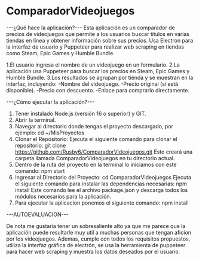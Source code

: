 # ComparadorVideojuegos

---¿Qué hace la aplicación?---
Esta aplicación es un comparador de precios de videojuegos que permite a los usuarios buscar títulos en varias tiendas en línea y obtener información sobre sus precios. 
Usa Electron para la interfaz de usuario y Puppeteer para realizar web scraping en tiendas como Steam, Epic Games y Humble Bundle.

1.El usuario ingresa el nombre de un videojuego en un formulario.
2.La aplicación usa Puppeteer para buscar los precios en Steam, Epic Games y Humble Bundle.
3.Los resultados se agrupan por tienda y se muestran en la interfaz, incluyendo:
  -Nombre del videojuego.
  -Precio original (si está disponible).
  -Precio con descuento.
  -Enlace para comprarlo directamente.
  
---¿Cómo ejecutar la aplicación?---
1. Tener instalado Node.js (versión 16 o superior) y GIT.
2. Abrir la terminal.
3. Navegar al directorio donde tengas el proyecto descargado, por ejemplo: cd ~/MisProyectos
4. Clonar el Repositorio: Ejecuta el siguiente comando para clonar el repositorio: git clone https://github.com/Rusby6/ComparadorVideojuegos.git
   Esto creará una carpeta llamada ComparadorVideojuegos en tu directorio actual.
5. Dentro de la ruta del proyecto en la terminal lo iniciamos con este comando:
npm start
6. Ingresar al Directorio del Proyecto:
  cd ComparadorVideojuegos
  Ejecuta el siguiente comando para instalar las dependencias necesarias:
  npm install
  Este comando lee el archivo package.json y descarga todos los módulos necesarios para la aplicación.
7. Para ejecutar la aplicacion ponemos el siguiente comando:
   npm install



---AUTOEVALUACION---

De nota me gustaría tener un sobresaliente alto ya que me parece que la aplicación puede resultarle muy util a muchas personas que tengan aficion por los videojuegos.
Ademas, cumple con todos los requisitos propuestos, utiliza la interfaz gráfica de electrón, 
se usa la herramienta de puppeteer para hacer web scraping y muestra los datos deseados por el usuario.
